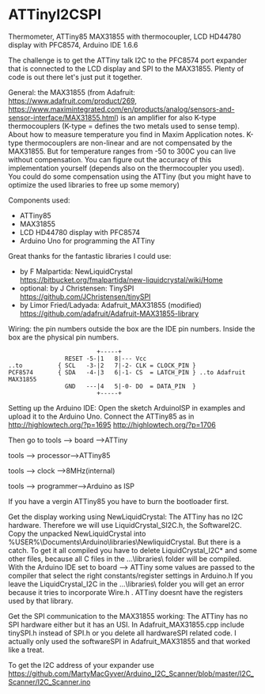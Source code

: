 # ATTinyI2CSPI
Thermometer, ATTiny85 MAX31855 with thermocoupler, LCD HD44780 display with PFC8574, Arduino IDE 1.6.6

The challenge is to get the ATTiny talk I2C to the PFC8574 port expander that is connected to the LCD display and SPI to the MAX31855. Plenty of code is out there let's just put it together. 

General: the MAX31855 (from Adafruit: https://www.adafruit.com/product/269, https://www.maximintegrated.com/en/products/analog/sensors-and-sensor-interface/MAX31855.html) is an amplifier for also K-type thermocouplers (K-type = defines the two metals used to sense temp). About how to measure temperature you find in Maxim Application notes. K-type thermocouplers are non-linear and are not compensated by the MAX31855. But for temperature ranges from -50 to 300C you can live without compensation. You can figure out the accuracy of this implementation yourself (depends also on the thermocoupler you used). You could do some compensation using the ATTiny (but you might have to optimize the used libraries to free up some memory)

Components used:
- ATTiny85
- MAX31855
- LCD HD44780 display with PFC8574
- Arduino Uno for programming the ATTiny

Great thanks for the fantastic libraries I could use:
- by F Malpartida:  NewLiquidCrystal https://bitbucket.org/fmalpartida/new-liquidcrystal/wiki/Home
- optional: by J Christensen: TinySPI https://github.com/JChristensen/tinySPI
- by Limor Fried/Ladyada: Adafruit_MAX31855 (modified) https://github.com/adafruit/Adafruit-MAX31855-library

Wiring: the pin numbers outside the box are the IDE pin numbers. Inside the box are the physical pin numbers. 
```			  ATTiny85
                         +-----+
                RESET -5-|1   8|--- Vcc
..to	      { SCL   -3-|2   7|-2- CLK = CLOCK_PIN }
PCF8574	      { SDA   -4-|3   6|-1- CS	= LATCH_PIN	} ..to Adafruit MAX31855
                GND   ---|4   5|-0- DO	= DATA_PIN  }
                         +-----+
```			   


Setting up the Arduino IDE:
Open the sketch ArduinoISP in examples and upload it to the Arduino Uno. Connect the ATTiny85 as in
http://highlowtech.org/?p=1695
http://highlowtech.org/?p=1706

Then go to
tools --> board	-->ATTiny

tools --> processor-->ATTiny85

tools --> clock	-->8MHz(internal)

tools --> programmer-->Arduino as ISP

If you have a vergin ATTiny85 you have to burn the bootloader first.

Get the display working using NewLiquidCrystal:
The ATTiny has no I2C hardware. Therefore we will use LiquidCrystal_SI2C.h, the SoftwareI2C. Copy the unpacked NewLiquidCrystal into %USER%\Documents\Arduino\libraries\NewliquidCrystal. But there is a catch. To get it all compiled you have to delete LiquidCrystal_I2C* and some other files, because all C files in the ...\libraries\ folder will be compiled. With the Arduino IDE set to board --> ATTiny some values are passed to the compiler that select the right constants/register settings in Arduino.h If you leave the LiquidCrystal_I2C in the ...\libraries\ folder you will get an error because it tries to incorporate Wire.h . ATTiny doesnt have the registers used by that library. 

Get the SPI communication to the MAX31855 working:
The ATTiny has no SPI hardware either but it has an USI. In Adafruit_MAX31855.cpp include tinySPI.h instead of SPI.h or you delete all hardwareSPI related code. I actually only used the softwareSPI in Adafruit_MAX31855 and that worked like a treat. 

To get the I2C address of your expander use https://github.com/MartyMacGyver/Arduino_I2C_Scanner/blob/master/I2C_Scanner/I2C_Scanner.ino
